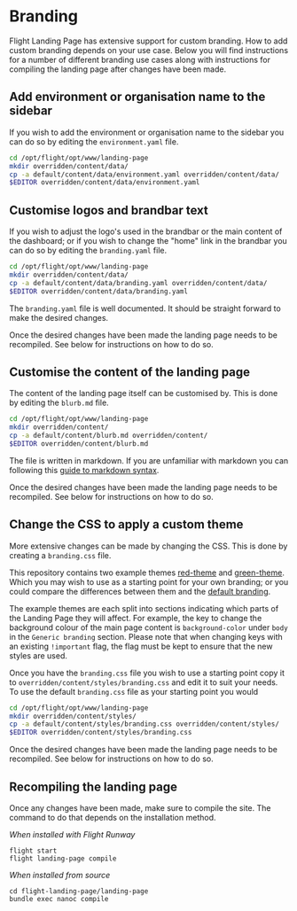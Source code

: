 # Branding

Flight Landing Page has extensive support for custom branding.  How to add
custom branding depends on your use case.  Below you will find instructions
for a number of different branding use cases along with instructions for
compiling the landing page after changes have been made.

## Add environment or organisation name to the sidebar

If you wish to add the environment or organisation name to the sidebar you can
do so by editing the `environment.yaml` file.

```sh
cd /opt/flight/opt/www/landing-page
mkdir overridden/content/data/
cp -a default/content/data/environment.yaml overridden/content/data/
$EDITOR overridden/content/data/environment.yaml
```

## Customise logos and brandbar text

If you wish to adjust the logo's used in the brandbar or the main content of
the dashboard; or if you wish to change the "home" link in the brandbar you
can do so by editing the `branding.yaml` file.

```sh
cd /opt/flight/opt/www/landing-page
mkdir overridden/content/data/
cp -a default/content/data/branding.yaml overridden/content/data/
$EDITOR overridden/content/data/branding.yaml
```

The `branding.yaml` file is well documented.  It should be straight forward to
make the desired changes.

Once the desired changes have been made the landing page needs to be
recompiled.  See below for instructions on how to do so.

## Customise the content of the landing page

The content of the landing page itself can be customised by.  This is done by
editing the `blurb.md` file.

```sh
cd /opt/flight/opt/www/landing-page
mkdir overridden/content/
cp -a default/content/blurb.md overridden/content/
$EDITOR overridden/content/blurb.md
```

The file is written in markdown.  If you are unfamiliar with markdown you can
following this [guide to markdown
syntax](https://www.markdownguide.org/basic-syntax/).

Once the desired changes have been made the landing page needs to be
recompiled.  See below for instructions on how to do so.

## Change the CSS to apply a custom theme

More extensive changes can be made by changing the CSS.  This is done by
creating a `branding.css` file.

This repository contains two example themes
[red-theme](/landing-page/types/red-theme/content/styles/branding.css) and
[green-theme](/landing-page/types/green-theme/content/styles/branding.css).
Which you may wish to use as a starting point for your own branding; or you
could compare the differences between them and the [default
branding](/landing-page/types/headnode/content/styles/branding.css).

The example themes are each split into sections indicating which parts of the
Landing Page they will affect. For example, the key to change the background
colour of the main page content is `background-color` under `body` in the
`Generic branding` section. Please note that when changing keys with an
existing `!important` flag, the flag must be kept to ensure that the new
styles are used.

Once you have the `branding.css` file you wish to use a starting point copy it
to `overridden/content/styles/branding.css` and edit it to suit your needs.
To use the default `branding.css` file as your starting point you would

```sh
cd /opt/flight/opt/www/landing-page
mkdir overridden/content/styles/
cp -a default/content/styles/branding.css overridden/content/styles/
$EDITOR overridden/content/styles/branding.css
```

Once the desired changes have been made the landing page needs to be
recompiled.  See below for instructions on how to do so.

## Recompiling the landing page

Once any changes have been made, make sure to compile the site.  The command
to do that depends on the installation method.

*When installed with Flight Runway*

```
flight start
flight landing-page compile
```

*When installed from source*

```
cd flight-landing-page/landing-page
bundle exec nanoc compile
```
